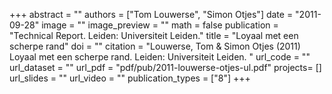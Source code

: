 +++
abstract = ""
authors = ["Tom Louwerse", "Simon Otjes"]
date = "2011-09-28"
image = ""
image_preview = ""
math = false
publication = "Technical Report. Leiden: Universiteit Leiden."
title = "Loyaal met een scherpe rand"
doi = ""
citation = "Louwerse, Tom & Simon Otjes (2011) Loyaal met een scherpe rand. Leiden: Universiteit Leiden. "
url_code = ""
url_dataset = ""
url_pdf = "pdf/pub/2011-louwerse-otjes-ul.pdf"
projects= []
url_slides = ""
url_video = ""
publication_types = ["8"]
+++


